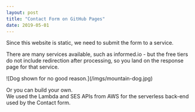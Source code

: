 ```yaml
---
layout: post
title: "Contact Form on GitHub Pages"
date: 2019-05-01
---
```


<p>Since this website is static, we need to submit the form to a service.</p>  

<p>There are many services available, such as informed.io - but the free tiers do not include redirection after processing, so you land on the response page for that service.</p>   

<p>![Dog shown for no good reason.](/imgs/mountain-dog.jpg)</p>
  
<p>Or you can build your own. <br>We used the Lambda and SES APIs from AWS for the serverless back-end used by the Contact form.</p>  
 
